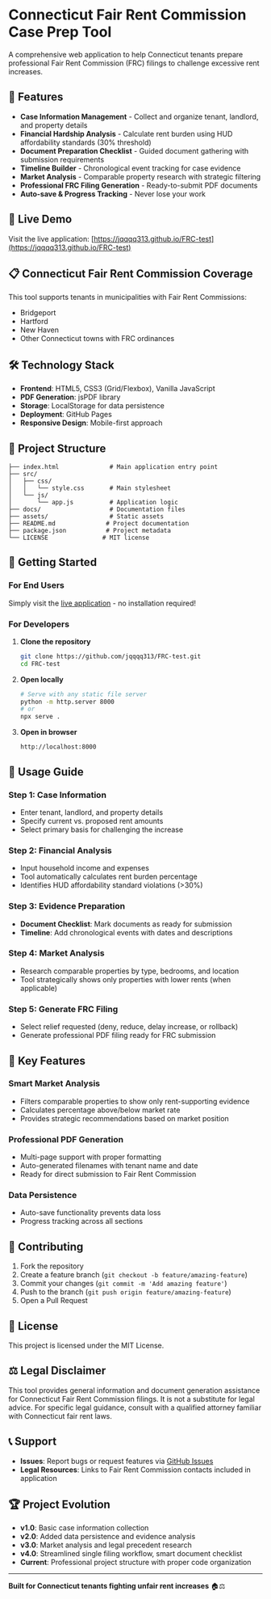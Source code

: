 # Connecticut Fair Rent Commission Case Prep Tool

A comprehensive web application to help Connecticut tenants prepare professional Fair Rent Commission (FRC) filings to challenge excessive rent increases.

## 🎯 Features

- **Case Information Management** - Collect and organize tenant, landlord, and property details
- **Financial Hardship Analysis** - Calculate rent burden using HUD affordability standards (30% threshold)
- **Document Preparation Checklist** - Guided document gathering with submission requirements
- **Timeline Builder** - Chronological event tracking for case evidence
- **Market Analysis** - Comparable property research with strategic filtering
- **Professional FRC Filing Generation** - Ready-to-submit PDF documents
- **Auto-save & Progress Tracking** - Never lose your work

## 🚀 Live Demo

Visit the live application: [https://jqqqq313.github.io/FRC-test](https://jqqqq313.github.io/FRC-test)

## 📋 Connecticut Fair Rent Commission Coverage

This tool supports tenants in municipalities with Fair Rent Commissions:
- Bridgeport
- Hartford 
- New Haven
- Other Connecticut towns with FRC ordinances

## 🛠️ Technology Stack

- **Frontend**: HTML5, CSS3 (Grid/Flexbox), Vanilla JavaScript
- **PDF Generation**: jsPDF library
- **Storage**: LocalStorage for data persistence
- **Deployment**: GitHub Pages
- **Responsive Design**: Mobile-first approach

## 📁 Project Structure

```
├── index.html              # Main application entry point
├── src/
│   ├── css/
│   │   └── style.css       # Main stylesheet
│   └── js/
│       └── app.js          # Application logic
├── docs/                   # Documentation files
├── assets/                 # Static assets
├── README.md              # Project documentation
├── package.json           # Project metadata
└── LICENSE               # MIT license
```

## 🚀 Getting Started

### For End Users
Simply visit the [live application](https://jqqqq313.github.io/FRC-test) - no installation required!

### For Developers

1. **Clone the repository**
   ```bash
   git clone https://github.com/jqqqq313/FRC-test.git
   cd FRC-test
   ```

2. **Open locally**
   ```bash
   # Serve with any static file server
   python -m http.server 8000
   # or
   npx serve .
   ```

3. **Open in browser**
   ```
   http://localhost:8000
   ```

## 📖 Usage Guide

### Step 1: Case Information
- Enter tenant, landlord, and property details
- Specify current vs. proposed rent amounts
- Select primary basis for challenging the increase

### Step 2: Financial Analysis  
- Input household income and expenses
- Tool automatically calculates rent burden percentage
- Identifies HUD affordability standard violations (>30%)

### Step 3: Evidence Preparation
- **Document Checklist**: Mark documents as ready for submission
- **Timeline**: Add chronological events with dates and descriptions

### Step 4: Market Analysis
- Research comparable properties by type, bedrooms, and location
- Tool strategically shows only properties with lower rents (when applicable)

### Step 5: Generate FRC Filing
- Select relief requested (deny, reduce, delay increase, or rollback)
- Generate professional PDF filing ready for FRC submission

## 🔧 Key Features

### Smart Market Analysis
- Filters comparable properties to show only rent-supporting evidence
- Calculates percentage above/below market rate
- Provides strategic recommendations based on market position

### Professional PDF Generation
- Multi-page support with proper formatting
- Auto-generated filenames with tenant name and date
- Ready for direct submission to Fair Rent Commission

### Data Persistence
- Auto-save functionality prevents data loss
- Progress tracking across all sections

## 🤝 Contributing

1. Fork the repository
2. Create a feature branch (`git checkout -b feature/amazing-feature`)
3. Commit your changes (`git commit -m 'Add amazing feature'`)
4. Push to the branch (`git push origin feature/amazing-feature`)
5. Open a Pull Request

## 📜 License

This project is licensed under the MIT License.

## ⚖️ Legal Disclaimer

This tool provides general information and document generation assistance for Connecticut Fair Rent Commission filings. It is not a substitute for legal advice. For specific legal guidance, consult with a qualified attorney familiar with Connecticut fair rent laws.

## 📞 Support

- **Issues**: Report bugs or request features via [GitHub Issues](https://github.com/jqqqq313/FRC-test/issues)
- **Legal Resources**: Links to Fair Rent Commission contacts included in application

## 🏆 Project Evolution

- **v1.0**: Basic case information collection
- **v2.0**: Added data persistence and evidence analysis  
- **v3.0**: Market analysis and legal precedent research
- **v4.0**: Streamlined single filing workflow, smart document checklist
- **Current**: Professional project structure with proper code organization

---

**Built for Connecticut tenants fighting unfair rent increases** 🏠⚖️